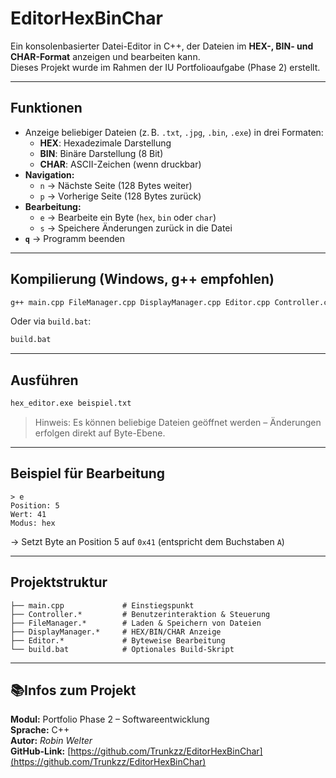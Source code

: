 ﻿# EditorHexBinChar

Ein konsolenbasierter Datei-Editor in C++, der Dateien im **HEX-, BIN- und CHAR-Format** anzeigen und bearbeiten kann.  
Dieses Projekt wurde im Rahmen der IU Portfolioaufgabe (Phase 2) erstellt.

---

## Funktionen

- Anzeige beliebiger Dateien (z. B. `.txt`, `.jpg`, `.bin`, `.exe`) in drei Formaten:
  - **HEX**: Hexadezimale Darstellung
  - **BIN**: Binäre Darstellung (8 Bit)
  - **CHAR**: ASCII-Zeichen (wenn druckbar)
- **Navigation:**
  - `n` → Nächste Seite (128 Bytes weiter)
  - `p` → Vorherige Seite (128 Bytes zurück)
- **Bearbeitung:**
  - `e` → Bearbeite ein Byte (`hex`, `bin` oder `char`)
  - `s` → Speichere Änderungen zurück in die Datei
- **`q`** → Programm beenden

---

## Kompilierung (Windows, g++ empfohlen)

```bash
g++ main.cpp FileManager.cpp DisplayManager.cpp Editor.cpp Controller.cpp -o hex_editor.exe
```

Oder via `build.bat`:

```bash
build.bat
```

---

## Ausführen

```bash
hex_editor.exe beispiel.txt
```

> Hinweis: Es können beliebige Dateien geöffnet werden – Änderungen erfolgen direkt auf Byte-Ebene.

---

## Beispiel für Bearbeitung

```
> e
Position: 5
Wert: 41
Modus: hex
```

→ Setzt Byte an Position 5 auf `0x41` (entspricht dem Buchstaben `A`)

---

## Projektstruktur

```
├── main.cpp             # Einstiegspunkt
├── Controller.*         # Benutzerinteraktion & Steuerung
├── FileManager.*        # Laden & Speichern von Dateien
├── DisplayManager.*     # HEX/BIN/CHAR Anzeige
├── Editor.*             # Byteweise Bearbeitung
└── build.bat            # Optionales Build-Skript
```

---

## 📚Infos zum Projekt

**Modul:** Portfolio Phase 2 – Softwareentwicklung  
**Sprache:** C++  
**Autor:** *Robin Welter*  
**GitHub-Link:** [https://github.com/Trunkzz/EditorHexBinChar](https://github.com/Trunkzz/EditorHexBinChar)
